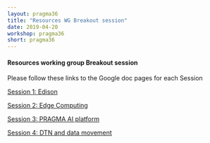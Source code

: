 ```yaml
---
layout: pragma36
title: "Resources WG Breakout session"
date: 2019-04-20
workshop: pragma36
short: pragma36
---
```


#### Resources working group Breakout session

Please follow these links  to the Google doc pages for each Session


[Session 1: Edison][edison]

[Session 2: Edge Computing][edge]

[Session 3: PRAGMA AI platform][ai]

[Session 4: DTN and data movement][dtn]



[edison]: https://docs.google.com/document/d/1UPhMQc4h4g7b9m1GWhZ-dLJZSC2Jba-QzgQMcxQBFSE/edit?usp=sharing
[dtn]: https://docs.google.com/document/d/1G0l6KOvin64FM6o1ev-oRs9JuchSKcN8VaXwdSoQaMg/edit?usp=sharing
[ai]: https://docs.google.com/document/d/11eOtLj0POa2-m2_jFvMUgLIIjOnh4iPBnY3mvpZUiow/edit?usp=sharing
[edge]: https://docs.google.com/document/d/1FgdZVzFyJFzYVohmDgtBubF14bpU5AkhUvwo1GjXcJo/edit?usp=sharing
[s5]: https://docs.google.com/document/d/1CsMjHk5SdG5jcot_Hx_WCDRicnQyFnOSgrauwoS6ZC8/edit?usp=sharing


